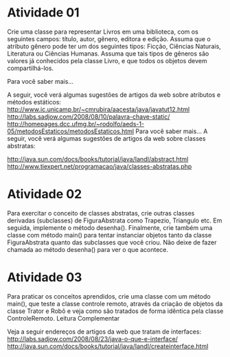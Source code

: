 # Atividade 01

Crie uma classe para representar Livros em uma biblioteca, com os seguintes campos: título, autor, gênero, editora e edição. Assuma que o atributo gênero pode ter um dos seguintes tipos: Ficção, Ciências Naturais, Literatura ou Ciências Humanas. Assuma que tais tipos de gêneros são valores já conhecidos pela classe Livro, e que todos os objetos devem compartilhá-los.

Para você saber mais...

A seguir, você verá algumas sugestões de artigos da web sobre atributos e métodos estáticos:
http://www.ic.unicamp.br/~cmrubira/aacesta/java/javatut12.html
http://labs.sadjow.com/2008/08/10/palavra-chave-static/
http://homepages.dcc.ufmg.br/~rodolfo/aeds-1-05/metodosEstaticos/metodosEstaticos.html
Para você saber mais...
A seguir, você verá algumas sugestões de artigos da web sobre classes abstratas:

http://java.sun.com/docs/books/tutorial/java/IandI/abstract.html
http://www.tiexpert.net/programacao/java/classes-abstratas.php

# Atividade 02
Para exercitar o conceito de classes abstratas, crie outras classes derivadas (subclasses) de FiguraAbstrata como Trapezio, Triangulo etc. Em seguida, implemente o método desenha().
Finalmente, crie também uma classe com método main() para tentar instanciar objetos tanto da classe FiguraAbstrata quanto das subclasses que você criou. Não deixe de fazer chamada ao método desenha() para ver o que acontece.

# Atividade 03
Para praticar os conceitos aprendidos, crie uma classe com um método main(), que teste a classe controle remoto, através da criação de objetos da classe Trator e Robô e veja como são tratados de forma idêntica pela classe ControleRemoto.
Leitura Complementar

Veja a seguir endereços de artigos da web que tratam de interfaces:
http://labs.sadjow.com/2008/08/23/java-o-que-e-interface/
http://java.sun.com/docs/books/tutorial/java/IandI/createinterface.html
